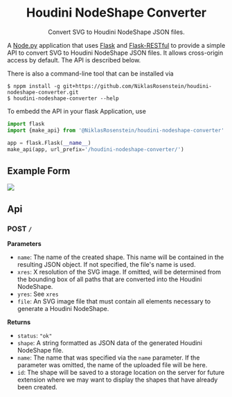 <h1 align="center">Houdini NodeShape Converter</h1>
<p align="center">Convert SVG to Houdini NodeShape JSON files.</p>

  [0]: https://stuff.niklasrosenstein.com/houdini-nodeshape-converter

A [Node.py] application that uses [Flask] and [Flask-RESTful] to provide
a simple API to convert SVG to Houdini NodeShape JSON files. It allows
cross-origin access by default. The API is described below.

  [Node.py]: https://nodepy.org
  [Flask]: http://flask.pocoo.org/
  [Flask-RESTful]: https://flask-restful.readthedocs.io/

There is also a command-line tool that can be installed via

    $ nppm install -g git+https://github.com/NiklasRosenstein/houdini-nodeshape-converter.git
    $ houdini-nodeshape-converter --help

To embedd the API in your flask Application, use

```python
import flask
import {make_api} from '@NiklasRosenstein/houdini-nodeshape-converter'

app = flask.Flask(__name__)
make_api(app, url_prefix='/houdini-nodeshape-converter/')
```

## Example Form

![](http://i.imgur.com/1znnsnh.png)

## Api

### POST `/`

__Parameters__

* `name`: The name of the created shape. This name will be contained in the
  resulting JSON object. If not specified, the file's name is used.
* `xres`: X resolution of the SVG image. If omitted, will be determined from
  the bounding box of all paths that are converted into the Houdini NodeShape.
* `yres`: See `xres`
* `file`: An SVG image file that must contain all elements necessary to
  generate a Houdini NodeShape.

__Returns__

* `status`: `"ok"`
* `shape`: A string formatted as JSON data of the generated Houdini
  NodeShape file.
* `name`: The name that was specified via the `name` parameter. If the
  parameter was omitted, the name of the uploaded file will be here.
* `id`: The shape will be saved to a storage location on the server for
  future extension where we may want to display the shapes that have
  already been created.
